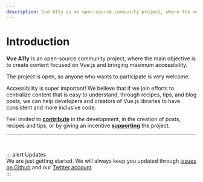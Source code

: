 ```yaml
---
description: Vue A11y is an open-source community project, where the main objective is to create content focused on Vue.js and bringing maximum accessibility
---
```


# Introduction

**Vue A11y** is an open-source community project, where the main objective is to create content focused on Vue.js and bringing maximum accessibility.

The project is open, so anyone who wants to participate is very welcome.

Accessibility is super important! We believe that if we join efforts to centralize content that is easy to understand, through recipes, tips, and blog posts, we can help developers and creators of Vue.js libraries to have consistent and more inclusive code.

Feel invited to **[contribute](/project/how-to-contribute.html)** in the development, in the creation of posts, recipes and tips, or by giving an incentive **[supporting](/project/how-to-contribute.html#supporting)** the project.

---

<br>

::: alert Updates  
We are just getting started. We will always keep you updated through [issues on Github](https://github.com/vue-a11y/vue-a11y.com/issues) and our [Twitter account](https://twitter.com/vue_a11y).  
:::
